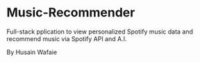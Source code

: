 # Music-Recommender
Full-stack pplication to view personalized Spotify music data and recommend music via Spotify API and A.I.

By Husain Wafaie
